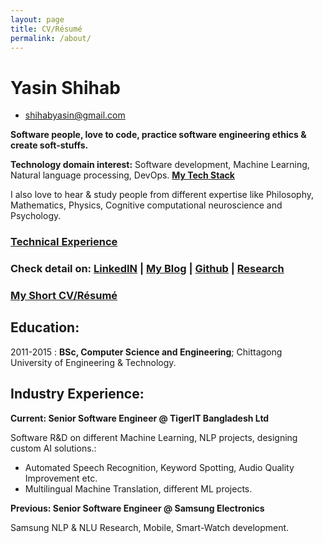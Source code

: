 ```yaml
---
layout: page
title: CV/Résumé
permalink: /about/
---
```


Yasin Shihab
============

- [shihabyasin@gmail.com]()

**Software people, love to code, practice software engineering ethics & create soft-stuffs.**

 **Technology domain interest:** Software development, Machine Learning, 
Natural language processing, DevOps. [**My Tech Stack**](https://shihabyasin.github.io/my-tech-stack/2020/01/15/my-tech-stack.html)


 I also love to hear & study people from different expertise like Philosophy, Mathematics, Physics, Cognitive computational neuroscience and Psychology.


### [Technical Experience](https://shihabyasin.github.io/my-tech-stack/2020/01/15/my-tech-stack.html)


### **Check detail on:**    [LinkedIN](https://www.linkedin.com/in/yasinshihab/) | [My Blog](https://shihabyasin.github.io/) | [Github](https://github.com/ShihabYasin) | [Research](https://shihabyasin.github.io/rnd/2017/01/15/Research.html)

### [My Short CV/Résumé](https://github.com/ShihabYasin/shihabyasin.github.io/blob/gh-pages/cv/Yasin_Resume.pdf)  



## Education: 
2011-2015 :   **BSc, Computer Science and Engineering**; Chittagong University of Engineering & Technology.

## Industry Experience:

**Current: Senior Software Engineer @ TigerIT Bangladesh Ltd**

Software R&D on different Machine Learning, NLP projects, designing custom AI solutions.:

* Automated Speech Recognition, Keyword Spotting, Audio Quality Improvement etc.
* Multilingual Machine Translation, different ML projects.

**Previous: Senior Software Engineer @ Samsung Electronics**

  Samsung NLP & NLU Research, Mobile, Smart-Watch development.

